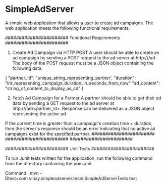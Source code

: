 # SimpleAdServer
A simple web application that allows a user to create ad campaigns.
The web application meets the following functional requirements:

####################### Functional Requirements ####################### 

1. Create Ad Campaign via HTTP POST
A user should be able to create an ad campaign by sending a POST request to the ad server at http://<host>/ad.  The body of the POST request must be a JSON object containing the following data:
 
{
"partner_id": "unique_string_representing_partner',
"duration": "int_representing_campaign_duration_in_seconds_from_now"
"ad_content": "string_of_content_to_display_as_ad"
}

2. Fetch Ad Campaign for a Partner
A partner should be able to get their ad data by sending a GET request to the ad server at http://<host>/ad/<partner_id>.  Response can be delivered as a JSON object representing the active ad
 
If the current time is greater than a campaign's creation time + duration, then the server's response should be an error indicating that no active ad campaigns exist for the specified partner.
####################### ####################### ####################### 

####################### Unit Tests #######################

To run Junit tests written for the application, run the following command from the directory containing the pom.xml:

Command : mvn -Dtest=com.vinay.simpleadserver.tests.SimpleAdServerTests test

